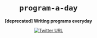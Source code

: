 <div align="center">
  <h1><code>program-a-day</code></h1>

  <strong>[deprecated] Writing programs everyday</strong>
  
  [![Twitter URL](https://img.shields.io/twitter/url/https/twitter.com/unobatbayar.svg?style=social&label=%40unobatbayar)](https://twitter.com/unobatbayar)
</div>

